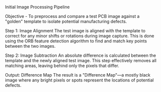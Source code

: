 Initial Image Processing Pipeline

Objective - To preprocess and compare a test PCB image against a "golden" template to isolate potential manufacturing defects.
  
Step 1: Image Alignment
The test image is aligned with the template to correct for any minor shifts or rotations during image capture.
This is done using the ORB feature detection algorithm to find and match key points between the two images.

Step 2: Image Subtraction
An absolute difference is calculated between the template and the newly aligned test image.
This step effectively removes all matching areas, leaving behind only the pixels that differ.

Output: Difference Map
The result is a "Difference Map"—a mostly black image where any bright pixels or spots represent the locations of potential defects.
